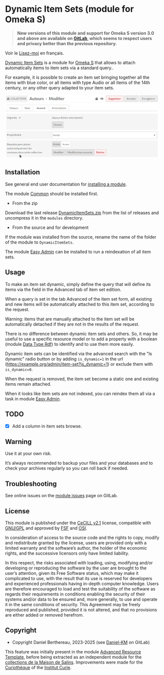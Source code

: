 Dynamic Item Sets (module for Omeka S)
======================================

> __New versions of this module and support for Omeka S version 3.0 and above
> are available on [GitLab], which seems to respect users and privacy better
> than the previous repository.__

Voir le [Lisez-moi] en français.

[Dynamic Item Sets] is a module for [Omeka S] that allows to attach
automatically items to item sets via a standard query..

For example, it is possible to create an item set bringing together all the
items with blue color, or all items with type Audio or all items of the 14th
century, or any other query adapted to your item sets.

![Automatic attachment of items to item sets](data/images/auto-attach_items_to_item_sets.png)

Installation
------------

See general end user documentation for [installing a module].

The module [Common] should be installed first.

* From the zip

Download the last release [DynamicItemSets.zip] from the list of releases and
uncompress it in the `modules` directory.

* From the source and for development

If the module was installed from the source, rename the name of the folder of
the module to `DynamicItemSets`.

The module [Easy Admin] can be installed to run a reindexation of all item sets.


Usage
-----

To make an item set dynamic, simply define the query that will define its items
via the field in the Advanced tab of item set edition.

When a query is set in the tab Advanced of the item set form, all existing and
new items will be automatically attached to this item set, according to the
request.

Warning: items that are manually attached to the item set will be automatically
detached if they are not in the results of the request.

There is no difference between dynamic item sets and others. So, it may be
useful to use a specific resource model or to add a property with a boolean
(module [Data Type Rdf]) to identify and to use them more easily.

Dynamic item sets can be identified via the advanced search with the "Is dynamic"
radio button or by adding `is_dynamic=1` in the url (https://example.org/admin/item-set?is_dynamic=1)
or exclude them with `is_dynamic=0`.

When the request is removed, the item set become a static one and existing items
remain attached.

When it looks like item sets are not indexed, you can reindex them all via a
task in module [Easy Admin].


TODO
----

- [x] Add a column in item sets browse.


Warning
-------

Use it at your own risk.

It’s always recommended to backup your files and your databases and to check
your archives regularly so you can roll back if needed.


Troubleshooting
---------------

See online issues on the [module issues] page on GitLab.


License
-------

This module is published under the [CeCILL v2.1] license, compatible with
[GNU/GPL] and approved by [FSF] and [OSI].

In consideration of access to the source code and the rights to copy, modify and
redistribute granted by the license, users are provided only with a limited
warranty and the software’s author, the holder of the economic rights, and the
successive licensors only have limited liability.

In this respect, the risks associated with loading, using, modifying and/or
developing or reproducing the software by the user are brought to the user’s
attention, given its Free Software status, which may make it complicated to use,
with the result that its use is reserved for developers and experienced
professionals having in-depth computer knowledge. Users are therefore encouraged
to load and test the suitability of the software as regards their requirements
in conditions enabling the security of their systems and/or data to be ensured
and, more generally, to use and operate it in the same conditions of security.
This Agreement may be freely reproduced and published, provided it is not
altered, and that no provisions are either added or removed herefrom.


Copyright
---------

* Copyright Daniel Berthereau, 2023-2025 (see [Daniel-KM] on GitLab)

This feature was initially present in the module [Advanced Resource Template],
before being extracted as an independent module for the [collections de la Maison de Salins].
Improvements were made for the [Curiothèque] of the [Institut Curie].


[Dynamic Item Sets]: https://gitlab.com/Daniel-KM/Omeka-S-module-DynamicItemSets
[Lisez-moi]: https://gitlab.com/Daniel-KM/Omeka-S-module-DynamicItemSets/-/blob/master/LISEZMOI.md
[Omeka S]: https://omeka.org/s
[installing a module]: https://omeka.org/s/docs/user-manual/modules/#installing-modules
[Common]: https://gitlab.com/Daniel-KM/Omeka-S-module-Common
[Data Type Rdf]: https://gitlab.com/Daniel-KM/Omeka-S-module-DataTypeRdf
[DynamicItemSets.zip]: https://gitlab.com/Daniel-KM/Omeka-S-module-DynamicItemSets/-/releases
[Data Type Rdf]: https://gitlab.com/Daniel-KM/Omeka-S-module-DataTypeRdf/-/releases
[Easy Admin]: https://gitlab.com/Daniel-KM/Omeka-S-module-EasyAdmin
[module issues]: https://gitlab.com/Daniel-KM/Omeka-S-module-DynamicItemSets/-/issues
[CeCILL v2.1]: https://www.cecill.info/licences/Licence_CeCILL_V2.1-en.html
[GNU/GPL]: https://www.gnu.org/licenses/gpl-3.0.html
[FSF]: https://www.fsf.org
[OSI]: http://opensource.org
[MIT]: http://opensource.org/licenses/MIT
[Advanced Resource Template]: https://gitlab.com/Daniel-KM/Omeka-S-module-AdvancedResourceTemplate
[collections de la Maison de Salins]: https://collections.maison-salins.fr/
[Curiothèque]: https://curiotheque.musee.curie.fr/
[Institut Curie]: https://curie.fr/
[GitLab]: https://gitlab.com/Daniel-KM
[Daniel-KM]: https://gitlab.com/Daniel-KM "Daniel Berthereau"

